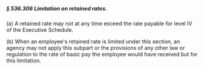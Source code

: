 ##### § 536.306 Limitation on retained rates. #####

(a) A retained rate may not at any time exceed the rate payable for level IV of the Executive Schedule.

(b) When an employee's retained rate is limited under this section, an agency may not apply this subpart or the provisions of any other law or regulation to the rate of basic pay the employee would have received but for this limitation.
